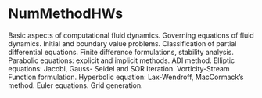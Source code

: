 # NumMethodHWs
Basic aspects of computational fluid dynamics. Governing equations of fluid dynamics. Initial and boundary value problems. 
Classification of partial differential equations. 
Finite difference formulations, stability analysis. 
Parabolic equations: explicit and implicit methods. 
ADI method. 
Elliptic equations: Jacobi, Gauss- Seidel and SOR Iteration. 
Vorticity-Stream Function formulation. 
Hyperbolic equation: Lax-Wendroff, MacCormack’s method. Euler equations. Grid generation.
